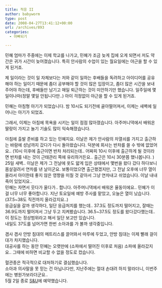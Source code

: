 ```yaml
---
title: 적응 II
author: babyworm
type: post
date: 2008-04-27T13:41:12+00:00
url: /archives/893
categories:
  - 아빠되기

---
```

민혜 엄마가 주중에는 이제 학교를 나가고, 민혜가 조금 늦게 집에 오게 되면서 저도 약간은 귀가 시간이 늦어졌습니다. 특히 안사람의 수업이 있는 월요일에는 야근을 할 수 있게 된거죠.

제 일이라는 것이 일 자체보다는 저와 같이 일하는 후배들을 독려하고 아이디어를 공유해야 하는 일이기 때문에 좀더 공부해야 할 것이 많은 입장이고, 좀더 많은 시간을 보내주어야 하는데, 후배들만 남기고 매일 퇴근하는 것이 미안하기만 했습니다. 일주일에 몇 일이나마(정말 몇일 안됩니다만..) 아이 걱정없이 야근을 할 수 있게 된거죠.

민혜는 아침형 아기가 되었습니다. 밤 10시도 되기전에 골아떨어져서, 이제는 새벽에 일어나는 아기가 되었죠.

그래서, 이제는 아침에 목욕을 시키는 일이 점점 많아졌습니다. 아주머니댁에서 배워온 딸랑이 가지고 놀기 기술도 많이 익숙해졌습니다.

아침에 출발 준비를 하고 있는 민혜지요. 이날은 제가 안사람의 차열쇠를 가지고 출근하는 바람에 성남까지 갔다가 다시 돌아왔습니다. 덕분에 회사는 반차를 쓸 수 밖에 없었어요.. (10시 이후에 출근이면 반차 처리되는데.. 어짜피 10시 이후에 출근하게 될 것이라면 반차를 내는 것이 근태관리 쪽에 유리하거든요.. 출근은 10시 30분쯤 했나봅니다. )  
25일 새벽.. 이날은 제가 그 전날에 옷도 얇게 입은 상태에서 몇번을 왔다 갔다 하다보니 몸살걸려서 연차를 낸 날이군요. 보통이었으면 출근했겠지만, 그 전날 오후에 너무 열이 올라서 아이한테 좋지 않은 영향을 미칠 것 같아서 그냥 연차내고 쉬었습니다. 이날 내내 죽어 있었지요..  
민혜는 자면서 웃다가 울다가.. 합니다. 아주머니댁에서 배워온 율동이에요.. 민혜가 이걸 너무 너무 좋아합니다. 지난 토요일에 예방 주사를 맡았고, 오늘은 열이 났습니다. (37.5~38도 직전까지 올라갔지요..)  
응급실을 갈까 생각하다, 일단 응급처치를 했는데.. 37.3도 정도까지 떨어지고, 잘때는 36.9도까지 떨어져서 그냥 두고 지켜봤습니다. 36.5~37.5도 정도를 왔다갔다했는데.. 이 정도는 정상범위라고 해서 일단 보고만 있습니다.  
내일도 37도를 넘어가면 한번 소아과를 가 볼까 생각중입니다.

겸사 겸사 안방 침대의 메트리스를 끌어와서 마루에 두었고, 안방 침대는 이제 빨래 걸이대가 차지했습니다.  
대공사를 하는 동안 민혜는 오랫만에 (소파에서 떨어진 이후로 처음) 소파에 올라갔지요.. 그때에 비하면 비교할 수 없을 정도로 컸습니다.

혈관종은 적극적으로 대처하기로 결심했습니다.  
소아과 의사말을 못 믿는 건 아닙니다만, 지난주에는 절대 손대려 하지 말라더니, 이번주에는 병원가보라더군요..  
5월 2일 종로 <a href="http://snulaser.co.kr/" target="_blank">S&U</a>에 예약했습니다.